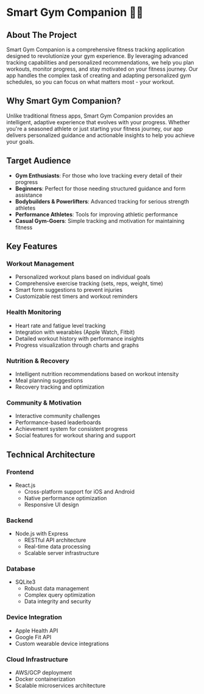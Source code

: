 # Smart Gym Companion 🏋️‍♂️
## About The Project
Smart Gym Companion is a comprehensive fitness tracking application designed to revolutionize your gym experience. By leveraging advanced tracking capabilities and personalized recommendations, we help you plan workouts, monitor progress, and stay motivated on your fitness journey. Our app handles the complex task of creating and adapting personalized gym schedules, so you can focus on what matters most - your workout.
## Why Smart Gym Companion?
Unlike traditional fitness apps, Smart Gym Companion provides an intelligent, adaptive experience that evolves with your progress. Whether you're a seasoned athlete or just starting your fitness journey, our app delivers personalized guidance and actionable insights to help you achieve your goals.
## Target Audience
- **Gym Enthusiasts**: For those who love tracking every detail of their progress
- **Beginners**: Perfect for those needing structured guidance and form assistance
- **Bodybuilders & Powerlifters**: Advanced tracking for serious strength athletes
- **Performance Athletes**: Tools for improving athletic performance
- **Casual Gym-Goers**: Simple tracking and motivation for maintaining fitness
## Key Features
### Workout Management
- Personalized workout plans based on individual goals
- Comprehensive exercise tracking (sets, reps, weight, time)
- Smart form suggestions to prevent injuries
- Customizable rest timers and workout reminders
### Health Monitoring
- Heart rate and fatigue level tracking
- Integration with wearables (Apple Watch, Fitbit)
- Detailed workout history with performance insights
- Progress visualization through charts and graphs
### Nutrition & Recovery
- Intelligent nutrition recommendations based on workout intensity
- Meal planning suggestions
- Recovery tracking and optimization
### Community & Motivation
- Interactive community challenges
- Performance-based leaderboards
- Achievement system for consistent progress
- Social features for workout sharing and support
## Technical Architecture
### Frontend
- React.js
  - Cross-platform support for iOS and Android
  - Native performance optimization
  - Responsive UI design
### Backend
- Node.js with Express
  - RESTful API architecture
  - Real-time data processing
  - Scalable server infrastructure
### Database
- SQLite3
  - Robust data management
  - Complex query optimization
  - Data integrity and security
### Device Integration
- Apple Health API
- Google Fit API
- Custom wearable device integrations
### Cloud Infrastructure
- AWS/GCP deployment
- Docker containerization
- Scalable microservices architecture
